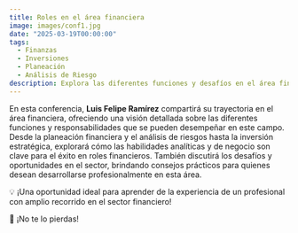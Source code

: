 ```yaml
---
title: Roles en el área financiera
image: images/conf1.jpg
date: "2025-03-19T00:00:00"
tags:  
  - Finanzas  
  - Inversiones  
  - Planeación  
  - Análisis de Riesgo  
description: Explora las diferentes funciones y desafíos en el área financiera con la experiencia de Luis Felipe Ramírez, quien compartirá su trayectoria en inversión, planeación y análisis de riesgos.  
---
```




En esta conferencia, **Luis Felipe Ramírez** compartirá su trayectoria en el área financiera, ofreciendo una visión detallada sobre las diferentes funciones y responsabilidades que se pueden desempeñar en este campo. Desde la planeación financiera y el análisis de riesgos hasta la inversión estratégica, explorará cómo las habilidades analíticas y de negocio son clave para el éxito en roles financieros. También discutirá los desafíos y oportunidades en el sector, brindando consejos prácticos para quienes desean desarrollarse profesionalmente en esta área.

💡 ¡Una oportunidad ideal para aprender de la experiencia de un profesional con amplio recorrido en el sector financiero!

🚀 ¡No te lo pierdas!

